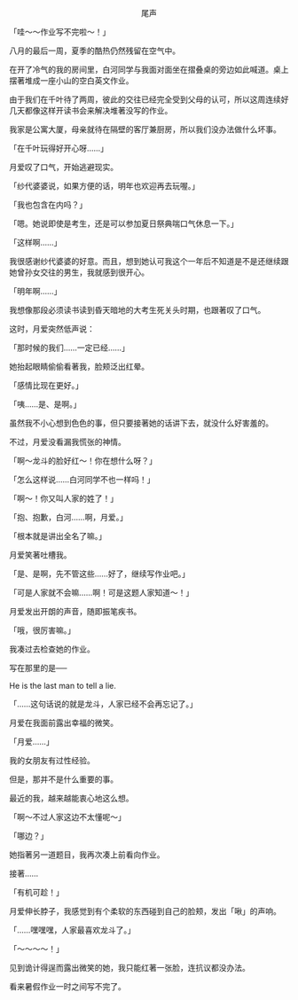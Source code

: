 <p align="center">尾声</p>

「哇～～作业写不完啦～！」

八月的最后一周，夏季的酷热仍然残留在空气中。

在开了冷气的我的房间里，白河同学与我面对面坐在摺叠桌的旁边如此喊道。桌上摆著堆成一座小山的空白英文作业。

由于我们在千叶待了两周，彼此的交往已经完全受到父母的认可，所以这周连续好几天都像这样开读书会来解决堆著没写的作业。

我家是公寓大厦，母亲就待在隔壁的客厅兼厨房，所以我们没办法做什么坏事。

「在千叶玩得好开心呀……」

月爱叹了口气，开始逃避现实。

「纱代婆婆说，如果方便的话，明年也欢迎再去玩喔。」

「我也包含在内吗？」

「嗯。她说即使是考生，还是可以参加夏日祭典喘口气休息一下。」

「这样啊……」

我很感谢纱代婆婆的好意。而且，想到她认可我这个一年后不知道是不是还继续跟她曾孙女交往的男生，我就感到很开心。

「明年啊……」

我想像那段必须读书读到昏天暗地的大考生死关头时期，也跟著叹了口气。

这时，月爱突然低声说：

「那时候的我们……一定已经……」

她抬起眼睛偷偷看著我，脸颊泛出红晕。

「感情比现在更好。」

「咦……是、是啊。」

虽然我不小心想到色色的事，但只要接著她的话讲下去，就没什么好害羞的。

不过，月爱没看漏我慌张的神情。

「啊～龙斗的脸好红～！你在想什么呀？」

「怎么这样说……白河同学不也一样吗！」

「啊～！你又叫人家的姓了！」

「抱、抱歉，白河……啊，月爱。」

「根本就是讲出全名了嘛。」

月爱笑著吐槽我。

「是、是啊，先不管这些……好了，继续写作业吧。」

「可是人家就不会嘛……啊！可是这题人家知道～！」

月爱发出开朗的声音，随即振笔疾书。

「哦，很厉害嘛。」

我凑过去检查她的作业。

写在那里的是──

He is the last man to tell a lie.

「……这句话说的就是龙斗，人家已经不会再忘记了。」

月爱在我面前露出幸福的微笑。

「月爱……」

我的女朋友有过性经验。

但是，那并不是什么重要的事。

最近的我，越来越能衷心地这么想。

「啊～不过人家这边不太懂呢～」

「哪边？」

她指著另一道题目，我再次凑上前看向作业。

接著……

「有机可趁！」

月爱伸长脖子，我感觉到有个柔软的东西碰到自己的脸颊，发出「啾」的声响。

「……嘿嘿嘿，人家最喜欢龙斗了。」

「～～～～！」

见到诡计得逞而露出微笑的她，我只能红著一张脸，连抗议都没办法。

看来暑假作业一时之间写不完了。

